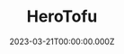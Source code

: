 ---
title: "HeroTofu"
website: "https://herotofu.com/"
description: "Connect your HTML form and securely collect submissions. Perfectly integrates into your static website and matches your design."
date: 2023-03-21T00:00:00.000Z
draft: false
category: ["Form"]
---